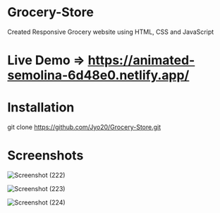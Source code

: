 # Grocery-Store

Created Responsive Grocery website using HTML, CSS and JavaScript

# Live Demo => https://animated-semolina-6d48e0.netlify.app/

# Installation 
git clone https://github.com/Jyo20/Grocery-Store.git

# Screenshots

![Screenshot (222)](https://user-images.githubusercontent.com/107462951/195981136-ec1d40d1-17b3-4f22-aabb-bb7c96675260.png)

![Screenshot (223)](https://user-images.githubusercontent.com/107462951/195981144-57a36070-7753-454e-b021-965aa98e6926.png)

![Screenshot (224)](https://user-images.githubusercontent.com/107462951/195981156-acd587a5-4fc2-4da1-87b7-c654b638cd7c.png)
